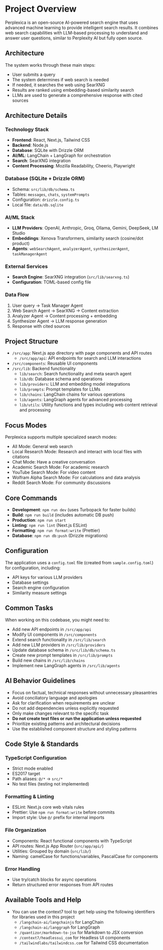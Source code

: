 # Project Overview

Perplexica is an open-source AI-powered search engine that uses advanced machine learning to provide intelligent search results. It combines web search capabilities with LLM-based processing to understand and answer user questions, similar to Perplexity AI but fully open source.

## Architecture

The system works through these main steps:

- User submits a query
- The system determines if web search is needed
- If needed, it searches the web using SearXNG
- Results are ranked using embedding-based similarity search
- LLMs are used to generate a comprehensive response with cited sources

## Architecture Details

### Technology Stack

- **Frontend**: React, Next.js, Tailwind CSS
- **Backend**: Node.js
- **Database**: SQLite with Drizzle ORM
- **AI/ML**: LangChain + LangGraph for orchestration
- **Search**: SearXNG integration
- **Content Processing**: Mozilla Readability, Cheerio, Playwright

### Database (SQLite + Drizzle ORM)

- Schema: `src/lib/db/schema.ts`
- Tables: `messages`, `chats`, `systemPrompts`
- Configuration: `drizzle.config.ts`
- Local file: `data/db.sqlite`

### AI/ML Stack

- **LLM Providers**: OpenAI, Anthropic, Groq, Ollama, Gemini, DeepSeek, LM Studio
- **Embeddings**: Xenova Transformers, similarity search (cosine/dot product)
- **Agents**: `webSearchAgent`, `analyzerAgent`, `synthesizerAgent`, `taskManagerAgent`

### External Services

- **Search Engine**: SearXNG integration (`src/lib/searxng.ts`)
- **Configuration**: TOML-based config file

### Data Flow

1. User query → Task Manager Agent
2. Web Search Agent → SearXNG → Content extraction
3. Analyzer Agent → Content processing + embedding
4. Synthesizer Agent → LLM response generation
5. Response with cited sources

## Project Structure

- `/src/app`: Next.js app directory with page components and API routes
  - `/src/app/api`: API endpoints for search and LLM interactions
- `/src/components`: Reusable UI components
- `/src/lib`: Backend functionality
  - `lib/search`: Search functionality and meta search agent
  - `lib/db`: Database schema and operations
  - `lib/providers`: LLM and embedding model integrations
  - `lib/prompts`: Prompt templates for LLMs
  - `lib/chains`: LangChain chains for various operations
  - `lib/agents`: LangGraph agents for advanced processing
  - `lib/utils`: Utility functions and types including web content retrieval and processing

## Focus Modes

Perplexica supports multiple specialized search modes:

- All Mode: General web search
- Local Research Mode: Research and interact with local files with citations
- Chat Mode: Have a creative conversation
- Academic Search Mode: For academic research
- YouTube Search Mode: For video content
- Wolfram Alpha Search Mode: For calculations and data analysis
- Reddit Search Mode: For community discussions

## Core Commands

- **Development**: `npm run dev` (uses Turbopack for faster builds)
- **Build**: `npm run build` (includes automatic DB push)
- **Production**: `npm run start`
- **Linting**: `npm run lint` (Next.js ESLint)
- **Formatting**: `npm run format:write` (Prettier)
- **Database**: `npm run db:push` (Drizzle migrations)

## Configuration

The application uses a `config.toml` file (created from `sample.config.toml`) for configuration, including:

- API keys for various LLM providers
- Database settings
- Search engine configuration
- Similarity measure settings

## Common Tasks

When working on this codebase, you might need to:

- Add new API endpoints in `/src/app/api`
- Modify UI components in `/src/components`
- Extend search functionality in `/src/lib/search`
- Add new LLM providers in `/src/lib/providers`
- Update database schema in `/src/lib/db/schema.ts`
- Create new prompt templates in `/src/lib/prompts`
- Build new chains in `/src/lib/chains`
- Implement new LangGraph agents in `/src/lib/agents`

## AI Behavior Guidelines

- Focus on factual, technical responses without unnecessary pleasantries
- Avoid conciliatory language and apologies
- Ask for clarification when requirements are unclear
- Do not add dependencies unless explicitly requested
- Only make changes relevant to the specific task
- **Do not create test files or run the application unless requested**
- Prioritize existing patterns and architectural decisions
- Use the established component structure and styling patterns

## Code Style & Standards

### TypeScript Configuration

- Strict mode enabled
- ES2017 target
- Path aliases: `@/*` → `src/*`
- No test files (testing not implemented)

### Formatting & Linting

- ESLint: Next.js core web vitals rules
- Prettier: Use `npm run format:write` before commits
- Import style: Use `@/` prefix for internal imports

### File Organization

- Components: React functional components with TypeScript
- API routes: Next.js App Router (`src/app/api/`)
- Utilities: Grouped by domain (`src/lib/`)
- Naming: camelCase for functions/variables, PascalCase for components

### Error Handling

- Use try/catch blocks for async operations
- Return structured error responses from API routes

## Available Tools and Help

- You can use the context7 tool to get help using the following identifiers for libraries used in this project
  - `/langchain-ai/langchainjs` for LangChain
  - `/langchain-ai/langgraph` for LangGraph
  - `/quantizor/markdown-to-jsx` for Markdown to JSX conversion
  - `/context7/headlessui_com` for Headless UI components
  - `/tailwindlabs/tailwindcss.com` for Tailwind CSS documentation
